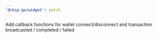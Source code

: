 ```yaml
---
'@skip-go/widget': patch
---
```


Add callback functions for wallet connect/disconnect and transaction broadcasted / completed / failed
